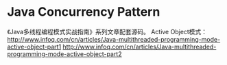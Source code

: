 Java Concurrency Pattern
======================

《Java多线程编程模式实战指南》系列文章配套源码。
Active Object模式：
http://www.infoq.com/cn/articles/Java-multithreaded-programming-mode-active-object-part1
http://www.infoq.com/cn/articles/Java-multithreaded-programming-mode-active-object-part2
